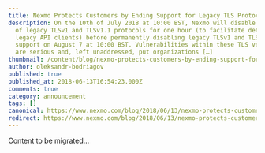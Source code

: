 ```yaml
---
title: Nexmo Protects Customers by Ending Support for Legacy TLS Protocols
description: On the 10th of July 2018 at 10:00 BST, Nexmo will disable support
  of legacy TLSv1 and TLSv1.1 protocols for one hour (to facilitate detection of
  legacy API clients) before permanently disabling legacy TLSv1 and TLSv1.1
  support on August 7 at 10:00 BST. Vulnerabilities within these TLS versions
  are serious and, left unaddressed, put organizations […]
thumbnail: /content/blog/nexmo-protects-customers-by-ending-support-for-legacy-tls-protocols/unnamed-2.png
author: oleksandr-bodriagov
published: true
published_at: 2018-06-13T16:54:23.000Z
comments: true
category: announcement
tags: []
canonical: https://www.nexmo.com/blog/2018/06/13/nexmo-protects-customers-by-ending-support-for-legacy-tls-protocols
redirect: https://www.nexmo.com/blog/2018/06/13/nexmo-protects-customers-by-ending-support-for-legacy-tls-protocols
---
```


Content to be migrated...
